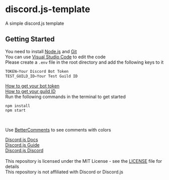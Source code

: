 # discord.js-template
A simple discord.js template </br>
<h2>Getting Started</h2>

You need to install [Node.js](https://nodejs.org/en/) and [Git](https://git-scm.com/downloads) </br>
You can use [Visual Studio Code](https://code.visualstudio.com/) to edit the code </br>
Please create a `.env` file in the root directory and add the following keys to it 

```javascript
TOKEN=Your Discord Bot Token
TEST_GUILD_ID=Your Test Guild ID
``` 
[How to get your bot token](https://discordjs.guide/preparations/setting-up-a-bot-application.html#creating-your-bot) </br>
[How to get your guild ID](https://support.discord.com/hc/en-us/articles/206346498-Where-can-I-find-my-User-Server-Message-ID-)</br>
Run the following commands in the terminal to get started </br>

```bash
npm install
npm start
```
</br>

Use [BetterComments](https://marketplace.visualstudio.com/items?itemName=aaron-bond.better-comments) to see comments with colors

[Discord.js Docs](https://discord.js.org/#/docs/main/stable/general/welcome) </br>
[Discord.js Guide](https://discordjs.guide/)</br>
[Discord.js Discord](https://discord.gg/djs)</br>
</br>
This repository is licensed under the MIT License - see the [LICENSE](LICENSE) file for details </br>
This repository is not affiliated with Discord or Discord.js</br>